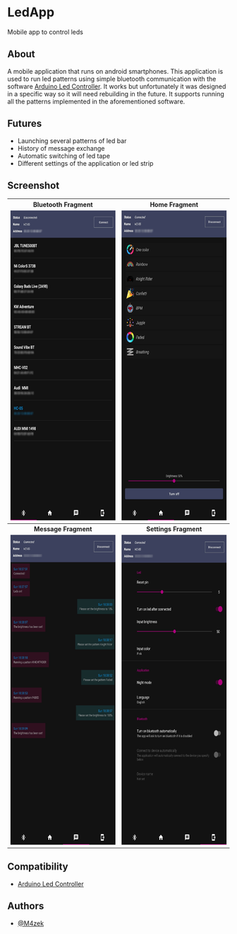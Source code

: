 # LedApp
Mobile app to control leds

## About
A mobile application that runs on android smartphones. This application is used to run led patterns using simple bluetooth communication with the software [Arduino Led Controller](https://github.com/M4zek/ArduinoLedController). It works but unfortunately it was designed in a specific way so it will need rebuilding in the future. It supports running all the patterns implemented in the aforementioned software.

## Futures
- Launching several patterns of led bar
- History of message exchange
- Automatic switching of led tape
- Different settings of the application or led strip

## Screenshot
<table>
  <tr>
    <th>Bluetooth Fragment</th>
    <th>Home Fragment</th>
  </tr>
  <tr>
    <td><img src="https://github.com/M4zek/LedApp/blob/master/app/screenshot/bluetooth.jpg" width="350" height="700" /></td>
    <td><img src="https://github.com/M4zek/LedApp/blob/master/app/screenshot/home.jpg" width="350" height="700" /></td>
  </tr>
  <tr>
    <th>Message Fragment</th>
    <th>Settings Fragment</th>
  </tr>
  <tr>
    <td><img src="https://github.com/M4zek/LedApp/blob/master/app/screenshot/message.jpg" width="350" height="700" /></td>
    <td><img src="https://github.com/M4zek/LedApp/blob/master/app/screenshot/settings.jpg" width="350" height="700" /></td>
  </tr>
</table>

## Compatibility
- [Arduino Led Controller](https://github.com/M4zek/ArduinoLedController)

## Authors
- [@M4zek](https://github.com/M4zek)
